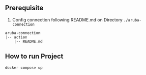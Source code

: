 ## Prerequisite

1. Config connection following README.md on Directory `./aruba-connection`
```
aruba-connection
|-- action
    |-- README.md
```

## How to run Project

`docker compose up`